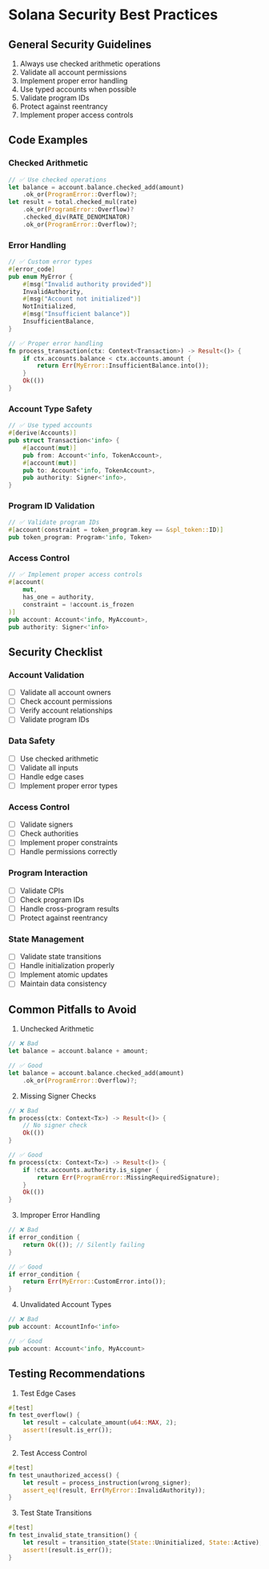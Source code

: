 # Solana Security Best Practices

## General Security Guidelines

1. Always use checked arithmetic operations
2. Validate all account permissions
3. Implement proper error handling
4. Use typed accounts when possible
5. Validate program IDs
6. Protect against reentrancy
7. Implement proper access controls

## Code Examples

### Checked Arithmetic

```rust
// ✅ Use checked operations
let balance = account.balance.checked_add(amount)
    .ok_or(ProgramError::Overflow)?;
let result = total.checked_mul(rate)
    .ok_or(ProgramError::Overflow)?
    .checked_div(RATE_DENOMINATOR)
    .ok_or(ProgramError::Overflow)?;
```

### Error Handling

```rust
// ✅ Custom error types
#[error_code]
pub enum MyError {
    #[msg("Invalid authority provided")]
    InvalidAuthority,
    #[msg("Account not initialized")]
    NotInitialized,
    #[msg("Insufficient balance")]
    InsufficientBalance,
}

// ✅ Proper error handling
fn process_transaction(ctx: Context<Transaction>) -> Result<()> {
    if ctx.accounts.balance < ctx.accounts.amount {
        return Err(MyError::InsufficientBalance.into());
    }
    Ok(())
}
```

### Account Type Safety

```rust
// ✅ Use typed accounts
#[derive(Accounts)]
pub struct Transaction<'info> {
    #[account(mut)]
    pub from: Account<'info, TokenAccount>,
    #[account(mut)]
    pub to: Account<'info, TokenAccount>,
    pub authority: Signer<'info>,
}
```

### Program ID Validation

```rust
// ✅ Validate program IDs
#[account(constraint = token_program.key == &spl_token::ID)]
pub token_program: Program<'info, Token>
```

### Access Control

```rust
// ✅ Implement proper access controls
#[account(
    mut,
    has_one = authority,
    constraint = !account.is_frozen
)]
pub account: Account<'info, MyAccount>,
pub authority: Signer<'info>
```

## Security Checklist

### Account Validation
- [ ] Validate all account owners
- [ ] Check account permissions
- [ ] Verify account relationships
- [ ] Validate program IDs

### Data Safety
- [ ] Use checked arithmetic
- [ ] Validate all inputs
- [ ] Handle edge cases
- [ ] Implement proper error types

### Access Control
- [ ] Validate signers
- [ ] Check authorities
- [ ] Implement proper constraints
- [ ] Handle permissions correctly

### Program Interaction
- [ ] Validate CPIs
- [ ] Check program IDs
- [ ] Handle cross-program results
- [ ] Protect against reentrancy

### State Management
- [ ] Validate state transitions
- [ ] Handle initialization properly
- [ ] Implement atomic updates
- [ ] Maintain data consistency

## Common Pitfalls to Avoid

1. Unchecked Arithmetic
```rust
// ❌ Bad
let balance = account.balance + amount;

// ✅ Good
let balance = account.balance.checked_add(amount)
    .ok_or(ProgramError::Overflow)?;
```

2. Missing Signer Checks
```rust
// ❌ Bad
fn process(ctx: Context<Tx>) -> Result<()> {
    // No signer check
    Ok(())
}

// ✅ Good
fn process(ctx: Context<Tx>) -> Result<()> {
    if !ctx.accounts.authority.is_signer {
        return Err(ProgramError::MissingRequiredSignature);
    }
    Ok(())
}
```

3. Improper Error Handling
```rust
// ❌ Bad
if error_condition {
    return Ok(()); // Silently failing
}

// ✅ Good
if error_condition {
    return Err(MyError::CustomError.into());
}
```

4. Unvalidated Account Types
```rust
// ❌ Bad
pub account: AccountInfo<'info>

// ✅ Good
pub account: Account<'info, MyAccount>
```

## Testing Recommendations

1. Test Edge Cases
```rust
#[test]
fn test_overflow() {
    let result = calculate_amount(u64::MAX, 2);
    assert!(result.is_err());
}
```

2. Test Access Control
```rust
#[test]
fn test_unauthorized_access() {
    let result = process_instruction(wrong_signer);
    assert_eq!(result, Err(MyError::InvalidAuthority));
}
```

3. Test State Transitions
```rust
#[test]
fn test_invalid_state_transition() {
    let result = transition_state(State::Uninitialized, State::Active);
    assert!(result.is_err());
}
``` 